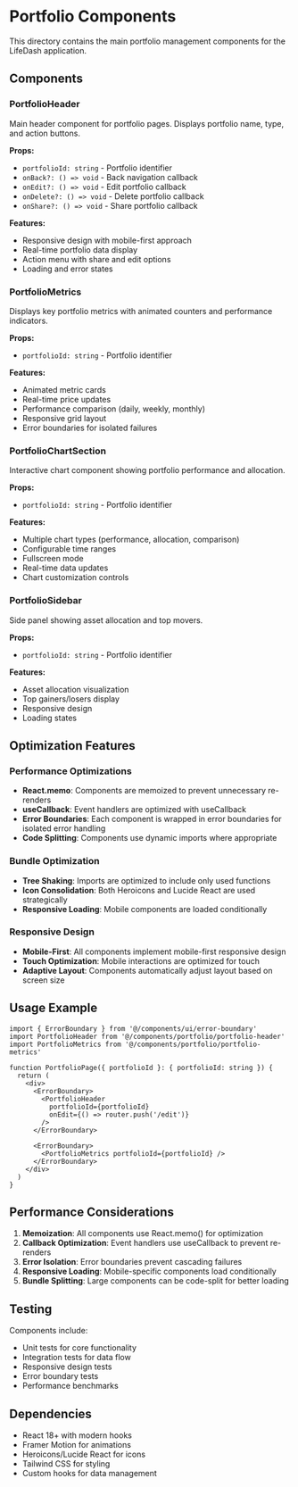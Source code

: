 # Portfolio Components

This directory contains the main portfolio management components for the LifeDash application.

## Components

### PortfolioHeader

Main header component for portfolio pages. Displays portfolio name, type, and action buttons.

**Props:**

- `portfolioId: string` - Portfolio identifier
- `onBack?: () => void` - Back navigation callback
- `onEdit?: () => void` - Edit portfolio callback
- `onDelete?: () => void` - Delete portfolio callback
- `onShare?: () => void` - Share portfolio callback

**Features:**

- Responsive design with mobile-first approach
- Real-time portfolio data display
- Action menu with share and edit options
- Loading and error states

### PortfolioMetrics

Displays key portfolio metrics with animated counters and performance indicators.

**Props:**

- `portfolioId: string` - Portfolio identifier

**Features:**

- Animated metric cards
- Real-time price updates
- Performance comparison (daily, weekly, monthly)
- Responsive grid layout
- Error boundaries for isolated failures

### PortfolioChartSection

Interactive chart component showing portfolio performance and allocation.

**Props:**

- `portfolioId: string` - Portfolio identifier

**Features:**

- Multiple chart types (performance, allocation, comparison)
- Configurable time ranges
- Fullscreen mode
- Real-time data updates
- Chart customization controls

### PortfolioSidebar

Side panel showing asset allocation and top movers.

**Props:**

- `portfolioId: string` - Portfolio identifier

**Features:**

- Asset allocation visualization
- Top gainers/losers display
- Responsive design
- Loading states

## Optimization Features

### Performance Optimizations

- **React.memo**: Components are memoized to prevent unnecessary re-renders
- **useCallback**: Event handlers are optimized with useCallback
- **Error Boundaries**: Each component is wrapped in error boundaries for isolated error handling
- **Code Splitting**: Components use dynamic imports where appropriate

### Bundle Optimization

- **Tree Shaking**: Imports are optimized to include only used functions
- **Icon Consolidation**: Both Heroicons and Lucide React are used strategically
- **Responsive Loading**: Mobile components are loaded conditionally

### Responsive Design

- **Mobile-First**: All components implement mobile-first responsive design
- **Touch Optimization**: Mobile interactions are optimized for touch
- **Adaptive Layout**: Components automatically adjust layout based on screen size

## Usage Example

```tsx
import { ErrorBoundary } from '@/components/ui/error-boundary'
import PortfolioHeader from '@/components/portfolio/portfolio-header'
import PortfolioMetrics from '@/components/portfolio/portfolio-metrics'

function PortfolioPage({ portfolioId }: { portfolioId: string }) {
  return (
    <div>
      <ErrorBoundary>
        <PortfolioHeader
          portfolioId={portfolioId}
          onEdit={() => router.push('/edit')}
        />
      </ErrorBoundary>

      <ErrorBoundary>
        <PortfolioMetrics portfolioId={portfolioId} />
      </ErrorBoundary>
    </div>
  )
}
```

## Performance Considerations

1. **Memoization**: All components use React.memo() for optimization
2. **Callback Optimization**: Event handlers use useCallback to prevent re-renders
3. **Error Isolation**: Error boundaries prevent cascading failures
4. **Responsive Loading**: Mobile-specific components load conditionally
5. **Bundle Splitting**: Large components can be code-split for better loading

## Testing

Components include:

- Unit tests for core functionality
- Integration tests for data flow
- Responsive design tests
- Error boundary tests
- Performance benchmarks

## Dependencies

- React 18+ with modern hooks
- Framer Motion for animations
- Heroicons/Lucide React for icons
- Tailwind CSS for styling
- Custom hooks for data management

